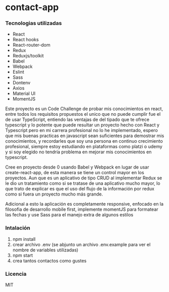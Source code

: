 # contact-app

### Tecnologias utilizadas

* React
* React hooks
* React-router-dom
* Redux
* Reduxjs/toolkit
* Babel
* Webpack
* Eslint
* Sass
* Dontenv
* Axios
* Material UI
* MomentJS

Este proyecto es un Code Challenge de probar mis conocimientos en react, entre todos los requisitos propuestos el unico que no puede cumplir fue el de usar TypeScript, entiendo las ventajas de del tipado que te ofrece typescript y lo potente que puede resultar un proyecto hecho con React y Typescript pero en mi carrera profesional no lo he implementado, espero que mis buenas practicas en javascript sean suficientes para demostrar mis conocimientos, y recordarles que soy una persona en continuo crecimiento profesional, siempre estoy estudiando en plataformas como platzi o udemy y si soy elegido no tendría problema en mejorar mis conocimientos en typescript.

Cree en proyecto desde 0 usando Babel y Webpack en lugar de usar create-react-app, de esta manera se tiene un control mayor en los proyectos. Aun que es un aplicativo de tipo CRUD al implementar Redux se le dio un tratamiento como si se tratase de una aplicativo mucho mayor, lo que trato de explicar es que el uso del flujo de la información por redux como si fuera un proyecto mucho más grande.


Adicional a esto la aplicación es completamente responsive, enfocado en la filosofia de desarrollo mobile first, implemente momentJS para formatear las fechas y use Sass para el manejo extra de algunos estilos

### Intalación

1. npm install
2. crear archivo .env (se abjunto un archivo .env.example para ver el nombre de variables utilizadas)
3. npm start
4. crea tantos contactos como gustes

### Licencia

MIT